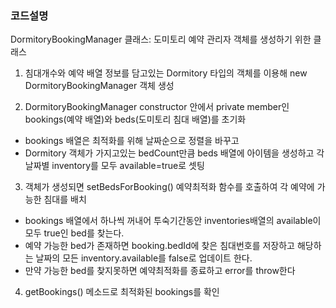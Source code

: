 ### 코드설명

DormitoryBookingManager 클래스: 도미토리 예약 관리자 객체를 생성하기 위한 클래스

1. 침대개수와 예약 배열 정보를 담고있는 Dormitory 타입의 객체를 이용해 new DormitoryBookingManager 객체 생성

2. DormitoryBookingManager constructor 안에서 private member인 bookings(예약 배열)와 beds(도미토리 침대 배열)를 초기화

- bookings 배열은 최적화를 위해 날짜순으로 정렬을 바꾸고
- Dormitory 객체가 가지고있는 bedCount만큼 beds 배열에 아이템을 생성하고 각 날짜별 inventory를 모두 available=true로 셋팅

3. 객체가 생성되면 setBedsForBooking() 예약최적화 함수를 호출하여 각 예약에 가능한 침대를 배치

- bookings 배열에서 하나씩 꺼내어 투숙기간동안 inventories배열의 available이 모두 true인 bed를 찾는다.
- 예약 가능한 bed가 존재하면 booking.bedId에 찾은 침대번호를 저장하고 해당하는 날짜의 모든 inventory.available를 false로 업데이트 한다.
- 만약 가능한 bed를 찾지못하면 예약최적화를 종료하고 error를 throw한다

4. getBookings() 메소드로 최적화된 bookings를 확인
